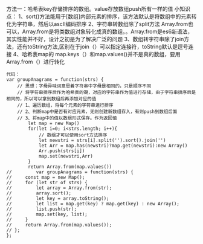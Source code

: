 方法一：哈希表key存储排序的数组。value存放数组push所有一样的值
    小知识点：
    1、sort()方法能用于[数组]内部元素的排序，该方法默认是将数组中的元素转化为字符串，然后以ascII编码排序
    2、字符串转数组除了split方法 Array.from也可以，Array.from是将类数组对象转化成真的数组。。Array.from是es6新语法，其实性能并不好，设计之初是为了解决广泛的问题
    3、数组转字符串除了join方法，还有toString方法,区别在于join（）可以指定连接符，toString默认是逗号连接
    4、哈希表map的  map.keys（）和map.values()并不是真的数组，要用Array.from（）进行转化



    代码：
    var groupAnagrams = function(strs) {
        // 思想：字母异味词意思着字符串中字母是相同的，只是顺序不同
        // 将字符串排序后作为哈希表的键，对应的字符串作为值进行存储，由于字符串排序后是相同的，所以可以拿到数组后再添加对应的值
        // 1、遍历数组，将每个元素的字符串进行排序
        // 2、判断map中是否有对应元素，无则创建新数组存入，有则push到数组后面
        // 3、将map中的值以数组形式保存。作为返回值
            let map = new Map()
            for(let i=0; i<strs.length; i++){
                // 数组才可以使用sort方法排序
                let newstri = strs[i].split('').sort().join('')
                let Arr = map.has(newstri)?map.get(newstri):new Array()
                Arr.push(strs[i]) 
                map.set(newstri,Arr)
            }
            return Array.from(map.values())
    //         var groupAnagrams = function(strs) {
    //     const map = new Map();
    //     for (let str of strs) {
    //         let array = Array.from(str);
    //         array.sort();
    //         let key = array.toString();
    //         let list = map.get(key) ? map.get(key) : new Array();
    //         list.push(str);
    //         map.set(key, list);
    //     }
    //     return Array.from(map.values());
    // };
    };
